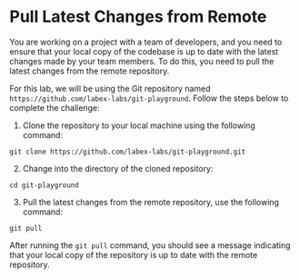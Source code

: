 # Pull Latest Changes from Remote

You are working on a project with a team of developers, and you need to ensure that your local copy of the codebase is up to date with the latest changes made by your team members. To do this, you need to pull the latest changes from the remote repository.

For this lab, we will be using the Git repository named `https://github.com/labex-labs/git-playground`. Follow the steps below to complete the challenge:

1. Clone the repository to your local machine using the following command:
```shell
git clone https://github.com/labex-labs/git-playground.git
```
2. Change into the directory of the cloned repository:
```shell
cd git-playground
```
3. Pull the latest changes from the remote repository, use the following command:
```shell
git pull
```

After running the `git pull` command, you should see a message indicating that your local copy of the repository is up to date with the remote repository.
